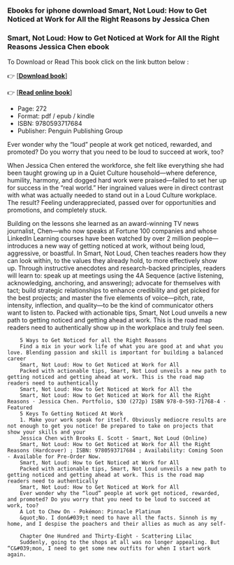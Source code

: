 ### Ebooks for iphone download Smart, Not Loud: How to Get Noticed at Work for All the Right Reasons by Jessica Chen



### Smart, Not Loud: How to Get Noticed at Work for All the Right Reasons Jessica Chen ebook

To Download or Read This book click on the link button below :

👉  [**[Download book](http://filesbooks.info/download.php?group=book&from=github.com&id=713992&lnk=1060 "Download book")**]

👉  [**[Read online book](http://filesbooks.info/download.php?group=book&from=github.com&id=713992&lnk=1060 "Read online book")**]





* Page: 272
* Format: pdf / epub / kindle
* ISBN: 9780593717684
* Publisher: Penguin Publishing Group






Ever wonder why the “loud” people at work get noticed, rewarded, and promoted? Do you worry that you need to be loud to succeed at work, too?
 
 When Jessica Chen entered the workforce, she felt like everything she had been taught growing up in a Quiet Culture household—where deference, humility, harmony, and dogged hard work were praised—failed to set her up for success in the “real world.” Her ingrained values were in direct contrast with what was actually needed to stand out in a Loud Culture workplace. The result? Feeling underappreciated, passed over for opportunities and promotions, and completely stuck.
 
 Building on the lessons she learned as an award-winning TV news journalist, Chen—who now speaks at Fortune 100 companies and whose LinkedIn Learning courses have been watched by over 2 million people—introduces a new way of getting noticed at work, without being loud, aggressive, or boastful. In Smart, Not Loud, Chen teaches readers how they can look within, to the values they already hold, to more effectively show up. Through instructive anecdotes and research-backed principles, readers will learn to:
 speak up at meetings using the 4A Sequence (active listening, acknowledging, anchoring, and answering); advocate for themselves with tact; build strategic relationships to enhance credibility and get picked for the best projects; and master the five elements of voice—pitch, rate, intensity, inflection, and quality—to be the kind of communicator others want to listen to. 
 Packed with actionable tips, Smart, Not Loud unveils a new path to getting noticed and getting ahead at work. This is the road map readers need to authentically show up in the workplace and truly feel seen.


        5 Ways to Get Noticed for all the Right Reasons
        Find a mix in your work life of what you are good at and what you love. Blending passion and skill is important for building a balanced career 
        Smart, Not Loud: How to Get Noticed at Work for All
        Packed with actionable tips, Smart, Not Loud unveils a new path to getting noticed and getting ahead at work. This is the road map readers need to authentically 
        Smart, Not Loud: How to Get Noticed at Work for All the
        Smart, Not Loud: How to Get Noticed at Work for All the Right Reasons · Jessica Chen. Portfolio, $30 (272p) ISBN 978-0-593-71768-4 · Featured 
        5 Keys To Getting Noticed At Work
        1. Make your work speak for itself. Obviously mediocre results are not enough to get you notice! Be prepared to take on projects that show your skills and your 
        Jessica Chen with Brooks E. Scott - Smart, Not Loud (Online)
        Smart, Not Loud: How to Get Noticed at Work for All the Right Reasons (Hardcover) ; ISBN: 9780593717684 ; Availability: Coming Soon - Available for Pre-Order Now.
        Smart, Not Loud: How to Get Noticed at Work for All
        Packed with actionable tips, Smart, Not Loud unveils a new path to getting noticed and getting ahead at work. This is the road map readers need to authentically 
        Smart, Not Loud: How to Get Noticed at Work for All
        Ever wonder why the “loud” people at work get noticed, rewarded, and promoted? Do you worry that you need to be loud to succeed at work, too?
        A Lot to Chew On - Pokémon: Pinnacle Platinum
        &quot;No. I don&#039;t need to have all the facts. Sinnoh is my home, and I despise the poachers and their allies as much as any self- 
        Chapter One Hundred and Thirty-Eight - Scattering Lilac
        Suddenly, going to the shops at all was no longer appealing. But “C&#039;mon, I need to get some new outfits for when I start work again.
    




